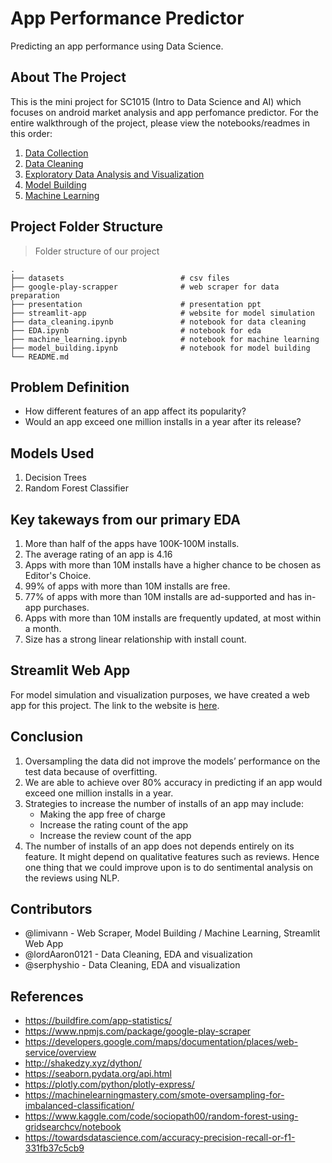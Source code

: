 # App Performance Predictor

Predicting an app performance using Data Science.

## About The Project

This is the mini project for SC1015 (Intro to Data Science and AI) which focuses on android market analysis and app perfomance predictor. For the entire walkthrough of the project, please view the notebooks/readmes in this order:

1. [Data Collection](https://github.com/limivann/app-performance-predictor/tree/main/google-play-scrapper)
2. [Data Cleaning](https://github.com/limivann/app-rating-predictor/blob/main/data_cleaning.ipynb)
3. [Exploratory Data Analysis and Visualization](https://github.com/limivann/app-rating-predictor/blob/main/EDA.ipynb)
4. [Model Building](https://github.com/limivann/app-rating-predictor/blob/main/model_building.ipynb)
5. [Machine Learning](https://github.com/limivann/app-rating-predictor/blob/main/machine_learning.ipynb)

## Project Folder Structure

> Folder structure of our project

```terminal
.
├── datasets                          # csv files
├── google-play-scrapper              # web scraper for data preparation
├── presentation                      # presentation ppt
├── streamlit-app                     # website for model simulation
├── data_cleaning.ipynb               # notebook for data cleaning
├── EDA.ipynb                         # notebook for eda
├── machine_learning.ipynb            # notebook for machine learning
├── model_building.ipynb              # notebook for model building
└── README.md
```

## Problem Definition

- How different features of an app affect its popularity?
- Would an app exceed one million installs in a year after its release?

## Models Used

1. Decision Trees
2. Random Forest Classifier

## Key takeways from our primary EDA

1. More than half of the apps have 100K-100M installs.
2. The average rating of an app is 4.16
3. Apps with more than 10M installs have a higher chance to be chosen as Editor's Choice.
4. 99% of apps with more than 10M installs are free.
5. 77% of apps with more than 10M installs are ad-supported and has in-app purchases.
6. Apps with more than 10M installs are frequently updated, at most within a month.
7. Size has a strong linear relationship with install count.

## Streamlit Web App

For model simulation and visualization purposes, we have created a web app for this project. The link to the website is [here](https://app-performance-predictor.herokuapp.com/).

## Conclusion

1. Oversampling the data did not improve the models’ performance on the test data because of overfitting.
2. We are able to achieve over 80% accuracy in predicting if an app would exceed one million installs in a year.
3. Strategies to increase the number of installs of an app may include:
   - Making the app free of charge
   - Increase the rating count of the app
   - Increase the review count of the app
4. The number of installs of an app does not depends entirely on its feature. It might depend on qualitative features such as reviews. Hence one thing that we could improve upon is to do sentimental analysis on the reviews using NLP.

## Contributors

- @limivann - Web Scraper, Model Building / Machine Learning, Streamlit Web App
- @lordAaron0121 - Data Cleaning, EDA and visualization
- @serphyshio - Data Cleaning, EDA and visualization

## References

- https://buildfire.com/app-statistics/
- https://www.npmjs.com/package/google-play-scraper
- https://developers.google.com/maps/documentation/places/web-service/overview
- http://shakedzy.xyz/dython/
- https://seaborn.pydata.org/api.html
- https://plotly.com/python/plotly-express/
- https://machinelearningmastery.com/smote-oversampling-for-imbalanced-classification/
- https://www.kaggle.com/code/sociopath00/random-forest-using-gridsearchcv/notebook
- https://towardsdatascience.com/accuracy-precision-recall-or-f1-331fb37c5cb9
